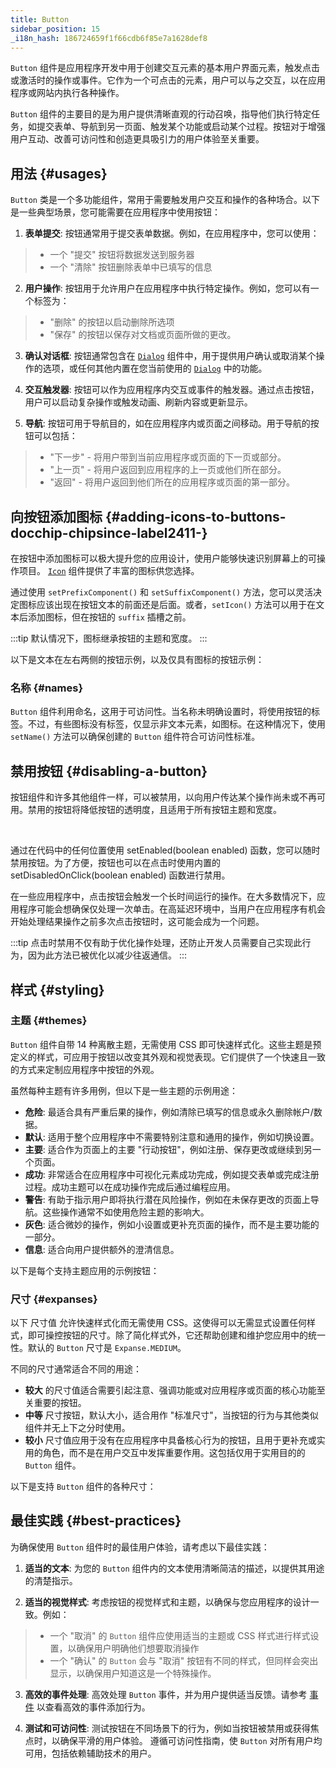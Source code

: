 ```yaml
---
title: Button
sidebar_position: 15
_i18n_hash: 186724659f1f66cdb6f85e7a1628def8
---
```

<DocChip chip="shadow" />
<DocChip chip="name" label="dwc-button" />
<DocChip chip='since' label='23.02' />
<JavadocLink type="foundation" location="com/webforj/component/button/Button" top='true'/>

`Button` 组件是应用程序开发中用于创建交互元素的基本用户界面元素，触发点击或激活时的操作或事件。它作为一个可点击的元素，用户可以与之交互，以在应用程序或网站内执行各种操作。

`Button` 组件的主要目的是为用户提供清晰直观的行动召唤，指导他们执行特定任务，如提交表单、导航到另一页面、触发某个功能或启动某个过程。按钮对于增强用户互动、改善可访问性和创造更具吸引力的用户体验至关重要。

<ComponentDemo 
path='/webforj/button?' 
javaE='https://raw.githubusercontent.com/webforj/webforj-documentation/refs/heads/main/src/main/java/com/webforj/samples/views/button/ButtonView.java'
height='300px'
/>

## 用法 {#usages}

`Button` 类是一个多功能组件，常用于需要触发用户交互和操作的各种场合。以下是一些典型场景，您可能需要在应用程序中使用按钮：

1. **表单提交**: 按钮通常用于提交表单数据。例如，在应用程序中，您可以使用：

  > - 一个 "提交" 按钮将数据发送到服务器
  > - 一个 "清除" 按钮删除表单中已填写的信息

2. **用户操作**: 按钮用于允许用户在应用程序中执行特定操作。例如，您可以有一个标签为：

  > - "删除" 的按钮以启动删除所选项
  > - "保存" 的按钮以保存对文档或页面所做的更改。

3. **确认对话框**: 按钮通常包含在 [`Dialog`](../components/dialog) 组件中，用于提供用户确认或取消某个操作的选项，或任何其他内置在您当前使用的 [`Dialog`](../components/dialog) 中的功能。

4. **交互触发器**: 按钮可以作为应用程序内交互或事件的触发器。通过点击按钮，用户可以启动复杂操作或触发动画、刷新内容或更新显示。

5. **导航**: 按钮可用于导航目的，如在应用程序内或页面之间移动。用于导航的按钮可以包括：

  > - "下一步" - 将用户带到当前应用程序或页面的下一页或部分。
  > - "上一页" - 将用户返回到应用程序的上一页或他们所在部分。
  > - "返回" - 将用户返回到他们所在的应用程序或页面的第一部分。

## 向按钮添加图标 <DocChip chip='since' label='24.11' /> {#adding-icons-to-buttons-docchip-chipsince-label2411-}

在按钮中添加图标可以极大提升您的应用设计，使用户能够快速识别屏幕上的可操作项目。 [`Icon`](./icon.md) 组件提供了丰富的图标供您选择。

通过使用 `setPrefixComponent()` 和 `setSuffixComponent()` 方法，您可以灵活决定图标应该出现在按钮文本的前面还是后面。或者，`setIcon()` 方法可以用于在文本后添加图标，但在按钮的 `suffix` 插槽之前。

:::tip
默认情况下，图标继承按钮的主题和宽度。
:::

以下是文本在左右两侧的按钮示例，以及仅具有图标的按钮示例：

<ComponentDemo 
path='/webforj/buttonicon?' 
javaE='https://raw.githubusercontent.com/webforj/webforj-documentation/refs/heads/main/src/main/java/com/webforj/samples/views/button/ButtonIconView.java'
height="200px"
/>

### 名称 {#names}

`Button` 组件利用命名，这用于可访问性。当名称未明确设置时，将使用按钮的标签。不过，有些图标没有标签，仅显示非文本元素，如图标。在这种情况下，使用 `setName()` 方法可以确保创建的 `Button` 组件符合可访问性标准。

## 禁用按钮 {#disabling-a-button}

按钮组件和许多其他组件一样，可以被禁用，以向用户传达某个操作尚未或不再可用。禁用的按钮将降低按钮的透明度，且适用于所有按钮主题和宽度。

<ComponentDemo 
path='/webforj/buttondisable?' 
javaE='https://raw.githubusercontent.com/webforj/webforj-documentation/refs/heads/main/src/main/java/com/webforj/samples/views/button/ButtonDisableView.java'
/>

<br />

通过在代码中的任何位置使用 <JavadocLink type="foundation" location="com/webforj/component/HasEnable" code='true'>setEnabled(boolean enabled)</JavadocLink> 函数，您可以随时禁用按钮。为了方便，按钮也可以在点击时使用内置的 <JavadocLink type="foundation" location="com/webforj/component/button/Button" code='true' suffix='#setDisableOnClick(java.lang.Boolean)'>setDisabledOnClick(boolean enabled)</JavadocLink> 函数进行禁用。

在一些应用程序中，点击按钮会触发一个长时间运行的操作。在大多数情况下，应用程序可能会想确保仅处理一次单击。在高延迟环境中，当用户在应用程序有机会开始处理结果操作之前多次点击按钮时，这可能会成为一个问题。

:::tip
点击时禁用不仅有助于优化操作处理，还防止开发人员需要自己实现此行为，因为此方法已被优化以减少往返通信。
:::

## 样式 {#styling}

### 主题 {#themes}

`Button` 组件自带 <JavadocLink type="foundation" location="com/webforj/component/button/ButtonTheme">14 种离散主题</JavadocLink>，无需使用 CSS 即可快速样式化。这些主题是预定义的样式，可应用于按钮以改变其外观和视觉表现。它们提供了一个快速且一致的方式来定制应用程序中按钮的外观。

虽然每种主题有许多用例，但以下是一些主题的示例用途：

  - **危险**: 最适合具有严重后果的操作，例如清除已填写的信息或永久删除帐户/数据。
  - **默认**: 适用于整个应用程序中不需要特别注意和通用的操作，例如切换设置。
  - **主要**: 适合作为页面上的主要 "行动按钮"，例如注册、保存更改或继续到另一个页面。
  - **成功**: 非常适合在应用程序中可视化元素成功完成，例如提交表单或完成注册过程。成功主题可以在成功操作完成后通过编程应用。
  - **警告**: 有助于指示用户即将执行潜在风险操作，例如在未保存更改的页面上导航。这些操作通常不如使用危险主题的影响大。
  - **灰色**: 适合微妙的操作，例如小设置或更补充页面的操作，而不是主要功能的一部分。
  - **信息**: 适合向用户提供额外的澄清信息。

以下是每个支持主题应用的示例按钮： <br/>

<ComponentDemo 
path='/webforj/buttonthemes?' 
javaE='https://raw.githubusercontent.com/webforj/webforj-documentation/refs/heads/main/src/main/java/com/webforj/samples/views/button/ButtonThemesView.java'
cssURL='/css/button/buttonThemes.css'
height='175px'
/>

### 尺寸 {#expanses}
以下 <JavadocLink type="foundation" location="com/webforj/component/Expanse">尺寸值</JavadocLink> 允许快速样式化而无需使用 CSS。这使得可以无需显式设置任何样式，即可操控按钮的尺寸。除了简化样式外，它还帮助创建和维护您应用中的统一性。默认的 `Button` 尺寸是 `Expanse.MEDIUM`。

不同的尺寸通常适合不同的用途：
  - **较大** 的尺寸值适合需要引起注意、强调功能或对应用程序或页面的核心功能至关重要的按钮。
  - **中等** 尺寸按钮，默认大小，适合用作 "标准尺寸"，当按钮的行为与其他类似组件并无上下之分时使用。
  - **较小** 尺寸值应用于没有在应用程序中具备核心行为的按钮，且用于更补充或实用的角色，而不是在用户交互中发挥重要作用。这包括仅用于实用目的的 `Button` 组件。

以下是支持 `Button` 组件的各种尺寸： <br/>

<ComponentDemo 
path='/webforj/buttonexpanses?' 
javaE='https://raw.githubusercontent.com/webforj/webforj-documentation/refs/heads/main/src/main/java/com/webforj/samples/views/button/ButtonExpansesView.java'
height='200px'
/>

<TableBuilder name="Button" />

## 最佳实践 {#best-practices}

为确保使用 `Button` 组件时的最佳用户体验，请考虑以下最佳实践：

1. **适当的文本**: 为您的 `Button` 组件内的文本使用清晰简洁的描述，以提供其用途的清楚指示。

2. **适当的视觉样式**: 考虑按钮的视觉样式和主题，以确保与您应用程序的设计一致。例如：
  > - 一个 "取消" 的 `Button` 组件应使用适当的主题或 CSS 样式进行样式设置，以确保用户明确他们想要取消操作
  > - 一个 "确认" 的 `Button` 会与 "取消" 按钮有不同的样式，但同样会突出显示，以确保用户知道这是一个特殊操作。

3. **高效的事件处理**: 高效处理 `Button` 事件，并为用户提供适当反馈。请参考 [事件](../building-ui/events) 以查看高效的事件添加行为。

4. **测试和可访问性**: 测试按钮在不同场景下的行为，例如当按钮被禁用或获得焦点时，以确保平滑的用户体验。
遵循可访问性指南，使 `Button` 对所有用户均可用，包括依赖辅助技术的用户。
